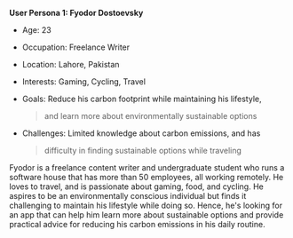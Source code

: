 **User Persona 1: Fyodor Dostoevsky**

-   Age: 23

-   Occupation: Freelance Writer

-   Location: Lahore, Pakistan

-   Interests: Gaming, Cycling, Travel

-   Goals: Reduce his carbon footprint while maintaining his lifestyle,
    > and learn more about environmentally sustainable options

-   Challenges: Limited knowledge about carbon emissions, and has
    > difficulty in finding sustainable options while traveling

Fyodor is a freelance content writer and undergraduate student who runs
a software house that has more than 50 employees, all working remotely.
He loves to travel, and is passionate about gaming, food, and cycling.
He aspires to be an environmentally conscious individual but finds it
challenging to maintain his lifestyle while doing so. Hence, he's
looking for an app that can help him learn more about sustainable
options and provide practical advice for reducing his carbon emissions
in his daily routine.
